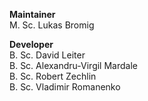 **Maintainer**  
M. Sc. Lukas Bromig  

**Developer**   
B. Sc. David Leiter  
B. Sc. Alexandru-Virgil Mardale  
B. Sc. Robert Zechlin  
B. Sc. Vladimir Romanenko  
